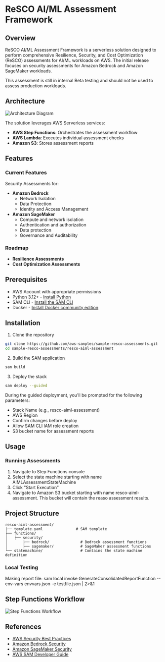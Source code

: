# ReSCO AI/ML Assessment Framework

## Overview
ReSCO AI/ML Assessment Framework is a serverless solution designed to perform comprehensive Resilience, Security, and Cost Optimization (ReSCO) assessments for AI/ML workloads on AWS. The initial release focuses on security assessments for Amazon Bedrock and Amazon SageMaker workloads.

This assessment is still in internal Beta testing and should not be used to assess production workloads.

## Architecture
![Architecture Diagram](images/AI_MLReSCOAssessment.jpeg)

The solution leverages AWS Serverless services:

- **AWS Step Functions**: Orchestrates the assessment workflow
- **AWS Lambda**: Executes individual assessment checks
- **Amazon S3**: Stores assessment reports

## Features

### Current Features
Security Assessments for:
- **Amazon Bedrock**
  - Network Isolation
  - Data Protection
  - Identity and Access Management
- **Amazon SageMaker**
  - Compute and network isolation
  - Authentication and authorization
  - Data protection
  - Governance and Auditability

### Roadmap
- **Resilience Assessments**
- **Cost Optimization Assessments**

## Prerequisites
- AWS Account with appropriate permissions
- Python 3.12+ - [Install Python](https://www.python.org/downloads/)
- SAM CLI - [Install the SAM CLI](https://docs.aws.amazon.com/serverless-application-model/latest/developerguide/serverless-sam-cli-install.html)
- Docker - [Install Docker community edition](https://hub.docker.com/search/?type=edition&offering=community)

## Installation

1. Clone the repository
```bash
git clone https://github.com/aws-samples/sample-resco-assessments.git
cd sample-resco-assessments/resco-aiml-assessment
```

2. Build the SAM application
```bash
sam build
```

3. Deploy the stack
```bash
sam deploy --guided
```

During the guided deployment, you'll be prompted for the following parameters:
- Stack Name (e.g., resco-aiml-assessment)
- AWS Region
- Confirm changes before deploy
- Allow SAM CLI IAM role creation
- S3 bucket name for assessment reports


## Usage

### Running Assessments
1. Navigate to Step Functions console
2. Select the state machine starting with name AIMLAssessmentStateMachine
3. Click "Start Execution"
4. Navigate to Amazon S3 bucket starting with name resco-aiml-assessment. This bucket will contain the reaso assessment results.


## Project Structure
```
resco-aiml-assessment/
├── template.yaml               # SAM template
├── functions/
│   ├── security/ 
│       ├── bedrock/              # Bedrock assessment functions
│       ├── sagemaker/            # SageMaker assessment functions
└── statemachine/                 # Contains the state machine definition
```

### Local Testing

Making report file: sam local invoke GenerateConsolidatedReportFunction --env-vars envvars.json -e testfile.json | 2>&1

## Step Functions Workflow
![Step Functions Workflow](images/StepFunctionsFlow.png)

## References
- [AWS Security Best Practices](https://docs.aws.amazon.com/security/)
- [Amazon Bedrock Security](https://docs.aws.amazon.com/bedrock/latest/userguide/security.html)
- [Amazon SageMaker Security](https://docs.aws.amazon.com/sagemaker/latest/dg/security.html)
- [AWS SAM Developer Guide](https://docs.aws.amazon.com/serverless-application-model/latest/developerguide/what-is-sam.html)
